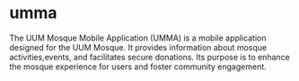 # umma
 The UUM Mosque Mobile Application (UMMA) is a mobile application designed for the UUM Mosque. It provides information about mosque activities,events, and facilitates secure donations. Its purpose is to enhance the mosque experience for users and foster community engagement.
